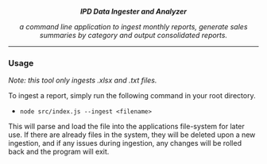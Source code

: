***<center>IPD Data Ingester and Analyzer</center>***
 
 _<center>a command line application to ingest monthly reports, generate sales summaries by category and output consolidated reports.</center>_

 -------------

### Usage

_Note: this tool only ingests .xlsx and .txt files._

To ingest a report, simply run the following command in your root directory.

+ ```node src/index.js --ingest <filename>```

This will parse and load the file into the applications file-system for later use. If there are already files in the system, they will be deleted upon a new ingestion, and if any issues during ingestion, any changes will be rolled back and the program will exit.

